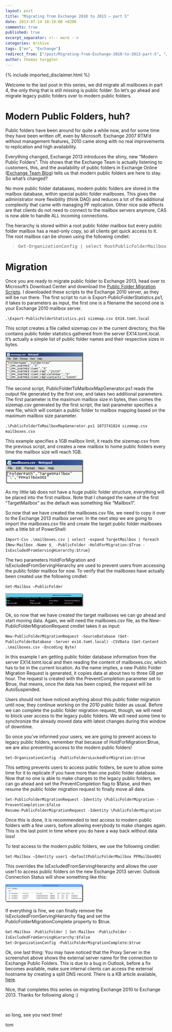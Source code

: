 ```yaml
---
layout: post
title: "Migrating from Exchange 2010 to 2013 – part 5"
date: 2013-07-14 18:19:00 +0200
comments: true
published: true
excerpt_separator: <!-- more -->
categories: Archive
tags: ["en", "Exchange"]
redirect_from: ["/post/Migrating-from-Exchange-2010-to-2013-part-5", "/post/migrating-from-exchange-2010-to-2013-part-5"]
author: thomas torggler
---
```

<!-- more -->
{% include imported_disclaimer.html %}
<p>Welcome to the last post in this series, we did migrate all mailboxes in part 4, the only thing that is still missing is public folder. So let&rsquo;s go ahead and migrate legacy public folders over to modern public folders.</p>
<h1>Modern Public Folders, huh?</h1>
<p>Public folders have been around for quite a while now, and for some time they have been written off, even by Microsoft. Exchange 2007 RTM&rsquo;d without management features, 2010 came along with no real improvements to replication and high availability.</p>
<p>Everything changed, Exchange 2013 introduces the shiny, new &ldquo;Modern Public Folders&rdquo;. This shows that the Exchange Team is actually listening to customers, this, and the availability of public folders in Exchange Online (<a href="http://blogs.technet.com/b/exchange/archive/2013/05/02/public-folders-and-exchange-online.aspx" target="_blank">Exchange Team Blog</a>) tells us that modern public folders are here to stay. So what&rsquo;s changed?</p>
<p>No more public folder databases, modern public folders are stored in the mailbox database, within special public folder mailboxes. This gives the administrator more flexibility (think DAG) and reduces a lot of the additional complexity that came with managing PF replication. Other nice side effects are that clients do not need to connect to the mailbox servers anymore, CAS is now able to handle ALL incoming connections.</p>
<p>The hierarchy is stored within a root public folder mailbox but every public folder mailbox has a read-only copy, so all clients get quick access to it. The root mailbox can be shown using the following cmdlet:</p>
<blockquote>
<pre>Get-OrganizationConfig | select RootPublicFolderMailbox</pre>
</blockquote>
<h1>Migration</h1>
<p>Once you are ready to migrate public folder to Exchange 2013, head over to Microsoft&rsquo;s Download Center and download the <a href="http://go.microsoft.com/fwlink/?LinkId=299838" target="_blank">Public Folder Migration Scripts</a>. I downloaded these scripts to the Exchange 2010 server, as they will be run there. The first script to run is Export-PublicFolderStatistics.ps1, it takes to parameters as input, the first one is a filename the second one is your Exchange 2010 mailbox server.</p>
<p><code>.\Export-PublicFolderStatistics.ps1 sizemap.csv EX14.tomt.local</code></p>
<p>This script creates a file called sizemap.csv in the current directory, this file contains public folder statistics gathered from the server EX14.tomt.local. It&rsquo;s actually a simple list of public folder names and their respective sizes in bytes.</p>
<p><a href="/assets/image_560.png"><img style="display: inline; border-width: 0px;" title="image" src="/assets/image_thumb_558.png" alt="image" width="244" height="89" border="0" /></a></p>
<p>The second script, PublicFolderToMailboxMapGenerator.ps1 reads the output file generated by the first one, and takes two additional parameters. The first parameter is the maximum mailbox size in bytes, then comes the sizemap.csv generated by the first script, the last parameter specifies a new file, which will contain a public folder to mailbox mapping based on the maximum mailbox size parameter.</p>
<p><code>.\PublicFolderToMailboxMapGenerator.ps1 1073741824 sizemap.csv mailboxes.csv</code></p>
<p>This example specifies a 1GB mailbox limit, it reads the sizemap.csv from the previous script, and creates a new mailbox to home public folders every time the mailbox size will reach 1GB.</p>
<p><a href="/assets/image_561.png"><img style="display: inline; border-width: 0px;" title="image" src="/assets/image_thumb_559.png" alt="image" width="244" height="77" border="0" /></a></p>
<p>As my little lab does not have a huge public folder structure, everything will be placed into the first mailbox. Note that I changed the name of the first &ldquo;TargetMailbox&rdquo; as the default was something like &ldquo;Mailbox1&rdquo;.</p>
<p>So now that we have created the mailboxes.csv file, we need to copy it over to the Exchange 2013 mailbox server. In the next step we are going to import the mailboxes.csv file and create the target public folder mailboxes with a little bit of PowerShell:</p>
<p><code>Import-Csv .\mailboxes.csv | select -expand TargetMailbox | foreach {New-Mailbox -Name $_ -PublicFolder -HoldForMigration:$True -IsExcludedFromServingHierarchy:$true}</code></p>
<p>The two parameters HoldForMigration and IsExcludedFromServingHierarchy are used to prevent users from accessing the public folder mailbox for now. To verify that the mailboxes have actually been created use the following cmdlet:</p>
<p><code>Get-Mailbox &ndash;PublicFolder</code></p>
<p><a href="/assets/image_562.png"><img style="display: inline; border-width: 0px;" title="image" src="/assets/image_thumb_560.png" alt="image" width="244" height="42" border="0" /></a></p>
<p>Ok, so now that we have created the target mailboxes we can go ahead and start moving data. Again, we will need the mailboxes.csv file, as the New-PublicFolderMigrationRequest cmdlet takes it as input:</p>
<p><code>New-PublicFolderMigrationRequest -SourceDatabase (Get-PublicFolderDatabase -Server ex14.tomt.local) -CSVData (Get-Content .\mailboxes.csv -Encoding Byte)</code></p>
<p>In this example I am getting public folder database information from the server EX14.tomt.local and then reading the content of mailboxes.csv, which has to be in the current location. As the name implies, a new Public Folder Migration Request is generated, it copies data at about two to three GB per hour. The request is created with the PreventCompletion parameter set to $true, that means, once the data has been copied, the request will be AutoSuspended.</p>
<p>Users should not have noticed anything about this public folder migration until now, they continue working on the 2010 public folder as usual. Before we can complete the public folder migration request, though, we will need to block user access to the legacy public folders. We will need some time to synchronize the already moved data with latest changes during this window of downtime.</p>
<p>So once you&rsquo;ve informed your users, we are going to prevent access to legacy public folders, remember that because of HoldForMigration:$true, we are also preventing access to the modern public folders!</p>
<p><code>Set-OrganizationConfig -PublicFoldersLockedForMigration:$true</code></p>
<p>This setting prevents users to access public folders, be sure to allow some time for it to replicate if you have more than one public folder database. Now that no one is able to make changes to the legacy public folders, we can go ahead and set the PreventCompletion flag to $false, and then resume the public folder migration request to finally move all data.</p>
<p><code>Set-PublicFolderMigrationRequest -Identity \PublicFolderMigration -PreventCompletion:$false <br />Resume-PublicFolderMigrationRequest -Identity \PublicFolderMigration</code></p>
<p>Once this is done, it is recommended to test access to modern public folders with a few users, before allowing everybody to make changes again. This is the last point in time where you do have a way back without data loss!</p>
<p>To test access to the modern public folders, we use the following cmdlet:</p>
<p><code>Set-Mailbox &ndash;Identity user1 &ndash;DefaultPublicFolderMailbox PFMailbox001</code></p>
<p>This overrides the IsExcludedFromServingHierarchy and allows the user user1 to access public folders on the new Exchange 2013 server. Outlook Connection Status will show something like this:</p>
<p><a href="/assets/image_563.png"><img style="display: inline; border-width: 0px;" title="image" src="/assets/image_thumb_561.png" alt="image" width="244" height="57" border="0" /></a></p>
<p>If everything is fine, we can finally remove the IsExcludedFromServingHierarchy flag and set the PublicFolderMigrationComplete property to $true.</p>
<p><code>Get-Mailbox -PublicFolder | Set-Mailbox -PublicFolder -IsExcludedFromServingHierarchy:$false <br />Set-OrganizationConfig -PublicFolderMigrationComplete:$true</code></p>
<p>Ok, one last thing: You may have noticed that the Proxy Server in the screenshot above shows the external server name for the connection to Exchange Public Folders. This is due to a bug in Outlook, before a fix becomes available, make sure internal clients can access the external hostname by creating a split DNS record. There is a KB article available, <a href="http://support.microsoft.com/kb/2839517/en-us" target="_blank">here</a>.</p>
<p>Nice, that completes this series on migrating Exchange 2010 to Exchange 2013. Thanks for following along :)</p>
<p>&nbsp;</p>
<p>so long, see you next time!</p>
<p>tom</p>
